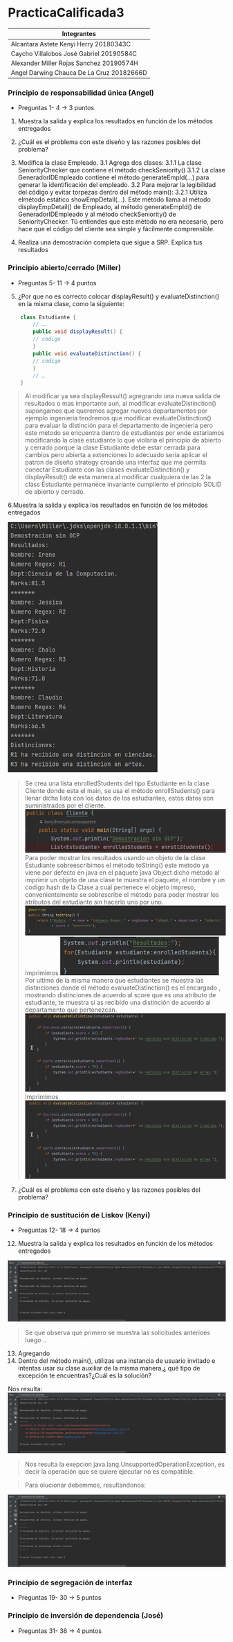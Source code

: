 # PracticaCalificada3

| Integrantes                               |
|-------------------------------------------|
| Alcantara Astete Kenyi Herry  20180343C   |
| Caycho Villalobos José Gabriel 20190584C  |
| Alexander Miller Rojas Sanchez  20190574H |
|             Angel Darwing Chauca De La Cruz  20182666D                            |


### Principio de responsabilidad única (Angel)


* Preguntas 1- 4 → 3 puntos

1. Muestra la salida y explica los resultados en función de los métodos entregados

2. ¿Cuál es el problema con este diseño y las razones posibles del problema?


3. Modifica la clase Empleado.
    3.1 Agrega dos clases:
        3.1.1 La clase SeniorityChecker que contiene el método checkSeniority() 
        3.1.2 La clase GeneradorIDEmpleado contiene el método generateEmpId(...) para generar la identificación del empleado.
    3.2 Para mejorar la legibilidad del código y evitar torpezas dentro del método main():
        3.2.1 Utiliza elmétodo estático showEmpDetail(...). Este método llama al método displayEmpDetail() de
              Empleado, al método generateEmpId() de GeneradorIDEmpleado y al método checkSeniority()
              de SeniorityChecker. Tú entiendes que este método no era necesario, pero hace que el código
              del cliente sea simple y fácilmente comprensible.
              
4. Realiza una demostración completa que sigue a SRP. Explica tus resultados              


### Principio abierto/cerrado  (Miller)

* Preguntas 5- 11 → 4 puntos
5. ¿Por que no es correcto colocar displayResult() y evaluateDistinction() en la misma
clase, como la siguiente:

```java
    class Estudiante {
        // ….
        public void displayResult() {
        // codigo
        }
        public void evaluateDistinction() {
        // codigo
        }
        // …
    }
```
>Al modificar ya sea displayRessult() agregrando una nueva salida de resultados o mas importante
>aun, al modificar evaluateDistinction() supongamos que queremos agregar nuevos departamentos por ejemplo ingenieria
>tendremos que modificar evaluateDistinction() para evaluar la distinción para el departamento de ingenieria pero este 
>metodo se encuentra dentro de estudiantes por ende estariamos modificando la clase estudiante lo que violaria el 
>principio de abierto y cerrado porque la clase Estudiante debe estar cerrada para cambios pero abierta a extenciones lo 
>adecuado seria aplicar el patron de diseño strategy creando una interfaz que me permita conectar Estudiante con las clases evaluateDistinction()
>y displayResult() de esta manera al modificar cualquiera de las 2 la class Estudiante permanece invariante cumpliento el
>principio SOLID de abierto y cerrado.

6.Muestra la salida y explica los resultados en función de los métodos entregados

![Salida de la pregunta 12](./src/main/resources/pregunta6.png)

>Se crea una lista enrolledStudents del tipo Estudiante en la clase Cliente donde esta el main, se usa el método enrollStudents() para llenar dicha lista con los datos de los estudiantes, estos datos son suministrados por el cliente.
![Salida de la pregunta 12](./src/main/resources/pregunta6.1.png)
>Para poder mostrar los resultados usando un objeto de la clase Estudiante sobreescribimos el método toString() este metodo ya viene
> por defecto en java en el paquete java Object dicho método al imprimir un objeto de una clase te muestra el paquete, el nombre y un codigo hash de la Clase a cual pertenece el objeto impreso, convenientemente se sobrescribe el método para poder mostrar los atributos del estudiante sin hacerlo uno por uno.
![Salida de la pregunta 12](./src/main/resources/pregunta6.2.png)
> Imprimimos
![Salida de la pregunta 12](./src/main/resources/pregunta6.3.png)\
>Por ultimo de la misma manera que estudiantes se muestra las distinciones donde el método evaluateDistinction() es el encargado , mostrando distinciones de acuerdo al score que es una atributo de estudiante, te muestra si as
>recibido una distinción de acuerdo al departamento que pertenezcan.
![Salida de la pregunta 12](./src/main/resources/pregunta6.4.png)
> Imprimimos
> ![Salida de la pregunta 12](./src/main/resources/pregunta6.4.png)

7. ¿Cuál es el problema con este diseño y las razones posibles del problema?

### Principio de sustitución de Liskov  (Kenyi)

* Preguntas 12- 18 → 4 puntos
12. Muestra la salida y explica los resultados en función de los métodos entregados

![Salida de la pregunta 12](./src/main/resources/pregunta12.png)

>Se que observa que primero se muestra las solicitudes anterioes
>luego ..


13. Agregando
14. Dentro del método main(), utilizas una instancia de usuario invitado e intentas
    usar su clase auxiliar de la misma manera,¿ qué tipo de excepción te encuentras?¿Cuál es la
    solución?

Nos resulta:
![Salida de la pregunta 12](./src/main/resources/pregunta14e.png)
> Nos resulta la exepcion java.lang.UnsupportedOperationException, es decir la operación
> que se quiere ejecutar no es compatible.

>Para olucionar debemmos, resultandonos:

![Salida de la pregunta 12](./src/main/resources/pregunta14.png)

### Principio de segregación de interfaz

* Preguntas 19- 30 → 5 puntos

### Principio de inversión de dependencia (José)

* Preguntas 31- 36 → 4 puntos


